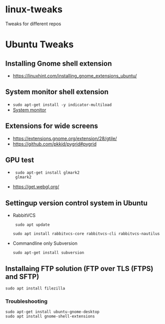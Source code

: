 # linux-tweaks
Tweaks for different repos

# Ubuntu Tweaks

## Installing Gnome shell extension
+ https://linuxhint.com/installing_gnome_extensions_ubuntu/

## System monitor shell extension
+ ``` sudo apt-get install -y indicator-multiload ```
+ [System monitor](https://extensions.gnome.org/extension/120/system-monitor/)

## Extensions for wide screens
+ https://extensions.gnome.org/extension/28/gtile/
+ https://github.com/pkkid/pygrid#pygrid

## GPU test
- ```
   sudo apt-get install glmark2
   glmark2
  ```
- https://get.webgl.org/  


## Settingup version control system in Ubuntu
- RabbitVCS
  ```
   sudo apt update
  ```
  ``` 
  sudo apt install rabbitvcs-core rabbitvcs-cli rabbitvcs-nautilus
  ```
- Commandline only Subversion
  ```
  sudo apt-get install subversion
  ```
  
## Installaing FTP solution (FTP over TLS (FTPS) and SFTP)
  ``` sudo apt install filezilla ```
  
### Troubleshooting  
``` sudo apt-get install ubuntu-gnome-desktop ```  
``` sudo apt install gnome-shell-extensions ```
